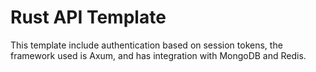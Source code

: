 # Rust API Template

This template include authentication based on session tokens, the framework used is Axum, and has integration with MongoDB and Redis.
